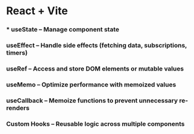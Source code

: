 # React + Vite

### * useState – Manage component state

### useEffect – Handle side effects (fetching data, subscriptions, timers)

### useRef – Access and store DOM elements or mutable values

### useMemo – Optimize performance with memoized values

### useCallback – Memoize functions to prevent unnecessary re-renders

### Custom Hooks – Reusable logic across multiple components
